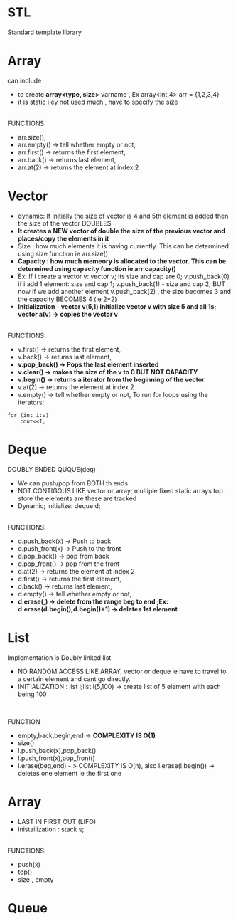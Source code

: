 # STL
Standard template library

# Array 
can include<array>
- to create <b>array<type, size></b> varname , Ex array<int,4> arr = {1,2,3,4}
- it is static i ey not used much , have to specify the size
<br />
FUNCTIONS: 

- arr.size(), 
- arr.empty() -> tell whether empty or not, 
- arr.first() -> returns the first element, 
- arr.back() -> returns last element, 
- arr.at(2) -> returns the element at index 2

# Vector 
- dynamic: If initially the size of vector is 4 and 5th element is added then the size of the vector DOUBLES
- <b>It creates a NEW vector of double the size of the previous vector and places/copy the elements in it</b>
- Size : how much elements it is having currently. This can be determined using size function ie arr.size()
- <b>Capacity : how much memeory is allocated to the vector. This can be determined using capacity function ie arr.capacity()</b>
- Ex: If i create a vector v: vector<int> v; its size and cap are 0; v.push_back(0) if i add 1 element: size and cap 1; v.push_back(1) - size and cap 2; BUT now if we add another element v.push_back(2) , the size becomes 3 and the capacity BECOMES 4 (ie 2*2)
- <b>Initialization - vector<int> v(5,1) initialize vector v with size 5 and all 1s; vector<int> a(v) -> copies the vector v</b>
<br/>
FUNCTIONS: 

-    v.first() -> returns the first element, 
-    v.back() -> returns last element, 
-    <b>v.pop_back() -> Pops the last element inserted </b>
-    <b>v.clear() -> makes the size of the v to 0 BUT NOT CAPACITY</b>
-    <b>v.begin() -> returns a iterator from the beginning of the vector</b>
-    v.at(2) -> returns the element at index 2
-    v.empty() -> tell whether empty or not, 
To run for loops using the iterators:

    for (int i:v)
        cout<<I;

# Deque
DOUBLY ENDED QUQUE(deq)
- We can push/pop from BOTH th ends
- NOT CONTIGOUS LIKE vector or array; multiple fixed static arrays top store the elements are these are tracked
- Dynamic; initialize: deque<int> d;
<br/>
FUNCTIONS:

-    d.push_back(x) -> Push to back
-    d.push_front(x) -> Push to the front
-    d.pop_back() -> pop from back
-    d.pop_front() -> pop from the front
-    d.at(2) -> returns the element at index 2
-    d.first() -> returns the first element, 
-    d.back() -> returns last element,
-    d.empty() -> tell whether empty or not, 
-   <b>d.erase(<beginning>,<end>) -> delete from the range beg to end ;Ex: d.erase(d.begin(),d.begin()+1) -> deletes 1st element</b>

# List
Implementation is Doubly linked list
- NO RANDOM ACCESS LIKE ARRAY, vector or deque ie have to travel to a certain element and cant go directly.
- INITIALIZATION : list<int> l;list<int> l(5,100) -> create list of 5 element with each being 100
<br/>

FUNCTION

- empty,back,begin,end -> <b>COMPLEXITY IS O(1)</b>
- size()
- l.push_back(x),pop_back()
- l.push_front(x),pop_front()
- l.erase(beg,end) - > COMPLEXITY IS O(n), also l.erase(l.begin()) -> deletes one element ie the first one

# Array
- LAST IN FIRST OUT (LIFO)
- inistailization : stack<string> s;
<br/>
FUNCTIONS:

- push(x)
- top()
- size , empty

# Queue